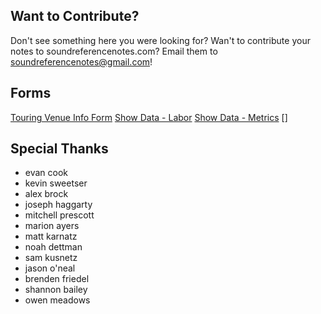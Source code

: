 ## Want to Contribute?
Don't see something here you were looking for? Wan't to contribute your notes to soundreferencenotes.com? Email them to soundreferencenotes@gmail.com!


## Forms
[Touring Venue Info Form](https://forms.gle/5FVn7zZnUfzPTiZp6)
[Show Data - Labor]()
[Show Data - Metrics]()
[]


## Special Thanks
* evan cook
* kevin sweetser
* alex brock
* joseph haggarty
* mitchell prescott
* marion ayers
* matt karnatz
* noah dettman
* sam kusnetz
* jason o'neal
* brenden friedel
* shannon bailey
* owen meadows